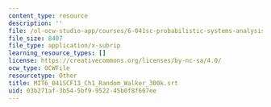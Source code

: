 ```yaml
---
content_type: resource
description: ''
file: /ol-ocw-studio-app/courses/6-041sc-probabilistic-systems-analysis-and-applied-probability-fall-2013/03b271af3b545bf9952245b0f8f667ee_MIT6_041SCF13_Ch1_Random_Walker_300k.srt
file_size: 8407
file_type: application/x-subrip
learning_resource_types: []
license: https://creativecommons.org/licenses/by-nc-sa/4.0/
ocw_type: OCWFile
resourcetype: Other
title: MIT6_041SCF13_Ch1_Random_Walker_300k.srt
uid: 03b271af-3b54-5bf9-9522-45b0f8f667ee
---
```

